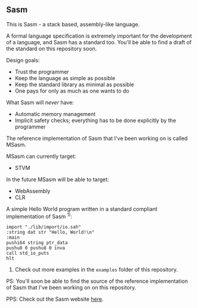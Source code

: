 Sasm
----
This is Sasm - a stack based, assembly-like language.

A formal language specification is extremely important for the development of a language, and Sasm has a standard too. You'll be able to find a draft of the standard on this repository soon.

Design goals:
- Trust the programmer
- Keep the language as simple as possible
- Keep the standard library as minimal as possible
- One pays for only as much as one wants to do

What Sasm will *never* have:
- Automatic memory management
- Implicit safety checks; everything has to be done explicitly by the programmer

The reference implementation of Sasm that I've been working on is called MSasm.

MSasm can currently target:
- STVM

In the future MSasm will be able to target:
- WebAssembly
- CLR

A simple Hello World program written in a standard compliant implementation of Sasm <sup>1)</sup>:

    import "./lib/import/io.sah"   
    :string dat str "Hello, World!\n"
    :main
    pushi64 string ptr_data
    pushu8 0 pushu8 0 inva
    call std_io_puts
    hlt

1) Check out more examples in the `examples` folder of this repository.

PS: You'll soon be able to find the source of the reference implementation of Sasm that I've been working on on this repository.

PPS: Check out the Sasm website [here](https://sites.google.com/view/sasm-lang/sasm-home).
